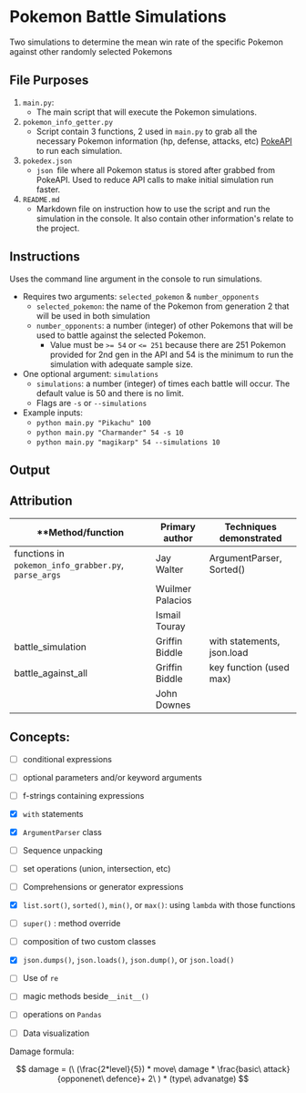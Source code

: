 ﻿# Pokemon Battle Simulations

Two simulations to determine the mean win rate of the specific Pokemon against other randomly selected Pokemons

## File Purposes

1. `main.py`:
   - The main script that will execute the Pokemon simulations. 
2. `pokemon_info_getter.py`
   - Script contain 3 functions, 2 used in `main.py` to grab all the necessary Pokemon information (hp, defense, attacks, etc) [PokeAPI](https://pokeapi.co/) to run each simulation.
3. `pokedex.json`
   - `json `file where all Pokemon status is stored after grabbed from PokeAPI. Used to reduce API calls to make initial simulation run faster. 
4. `README.md`
   - Markdown file on instruction how to use the script and run the simulation in the console. It also contain other information's relate to the project.

## Instructions

Uses the command line argument in the console to run simulations.

- Requires two arguments: `selected_pokemon` & `number_opponents`
  - `selected_pokemon`: the name of the Pokemon from generation 2 that will be used in both simulation
  - `number_opponents`: a number (integer) of other Pokemons that will be used to battle against the selected Pokemon. 
    - Value must be `>= 54` or `<= 251` because there are 251 Pokemon provided for 2nd gen in the API and 54 is the minimum to run the simulation with adequate sample size. 
- One optional argument: `simulations`
  - `simulations`: a number (integer) of times each battle will occur. The default value is 50 and there is no limit. 
  - Flags are `-s` or `--simulations`
- Example inputs:
  -  `python main.py "Pikachu" 100`
  -  `python main.py "Charmander" 54 -s 10`
  -  `python main.py "magikarp" 54 --simulations 10`

## Output

## Attribution

| **Method/function                                    | **Primary author** | **Techniques demonstrated** |
| ---------------------------------------------------- | ------------------ | --------------------------- |
| functions in `pokemon_info_grabber.py`, `parse_args` | Jay Walter         | ArgumentParser, Sorted()    |
|                                                      | Wuilmer Palacios   |                             |
|                                                      | Ismail Touray      |                             |
| battle_simulation                                    | Griffin Biddle     | with statements, json.load  |
| battle_against_all                                   | Griffin Biddle     | key function (used max)     |
|                                                      | John Downes        |                             |

## Concepts:

- [ ] conditional expressions
- [ ] optional parameters and/or keyword arguments
- [ ] f-strings containing expressions
- [x] `with` statements
- [x] `ArgumentParser` class
- [ ] Sequence unpacking
- [ ] set operations (union, intersection, etc)
- [ ] Comprehensions or generator expressions
- [x] `list.sort()`, `sorted()`, `min()`, or `max()`: using `lambda` with those functions
- [ ] `super()` : method override
- [ ] composition of two custom classes
- [x]  `json.dumps()`, `json.loads()`, `json.dump()`, or `json.load()`
- [ ] Use of `re`
- [ ] magic methods beside`__init__()`
- [ ] operations on `Pandas` 
- [ ] Data visualization



Damage formula:


$$
damage = (\ (\frac{2*level}{5}) * move\ damage * \frac{basic\ attack}{opponenet\ defence}+ 2\ ) * (type\ advanatge)
$$
